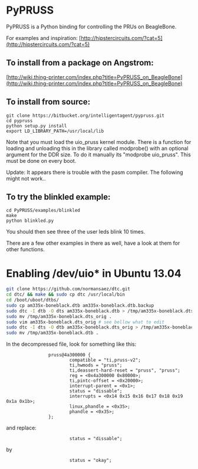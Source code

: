 PyPRUSS
=======
PyPRUSS is a Python binding for controlling the 
PRUs on BeagleBone. 

For examples and inspiration: [http://hipstercircuits.com/?cat=5](http://hipstercircuits.com/?cat=5)  
 
To install from a package on Angstrom: 
--------------------------------------
[http://wiki.thing-printer.com/index.php?title=PyPRUSS_on_BeagleBone](http://wiki.thing-printer.com/index.php?title=PyPRUSS_on_BeagleBone)
 
To install from source:  
----------
    git clone https://bitbucket.org/intelligentagent/pypruss.git  
    cd pypruss
    python setup.py install
    export LD_LIBRARY_PATH=/usr/local/lib  
  
Note that you must load the uio_pruss kernel module. There is a function for 
loading and unloading this in the library called modprobe() with an optional 
argument for the DDR size. To do it manually its "modprobe uio_pruss". This must be done 
on every boot. 

Update: It appears there is trouble with the pasm compiler. The following might not work..

To try the blinkled example:  
----------------------------
    cd PyPRUSS/examples/blinkled  
    make  
    python blinkled.py  

You should then see three of the user leds blink 10 times. 

There are a few other examples in there as well, have a look at them for other functions.

Enabling /dev/uio* in Ubuntu 13.04
==================================
```bash
git clone https://github.com/normansaez/dtc.git
cd dtc/ && make && sudo cp dtc /usr/local/bin
cd /boot/uboot/dtbs/
sudo cp am335x-boneblack.dtb am335x-boneblack.dtb.backup
sudo dtc -I dtb -O dts am335x-boneblack.dtb > /tmp/am335x-boneblack.dts_orig
sudo mv /tmp/am335x-boneblack.dts_orig .
sudo vim am335x-boneblack.dts_orig # see bellow what to edit
sudo dtc -I dts -O dtb am335x-boneblack.dts_orig > /tmp/am335x-boneblack.dtb
sudo mv /tmp/am335x-boneblack.dtb .
```

In the decompressed file, look for something like this:
```dtb
                pruss@4a300000 {
                        compatible = "ti,pruss-v2";
                        ti,hwmods = "pruss";
                        ti,deassert-hard-reset = "pruss", "pruss";
                        reg = <0x4a300000 0x80000>;
                        ti,pintc-offset = <0x20000>;
                        interrupt-parent = <0x1>;
                        status = "dissable";
                        interrupts = <0x14 0x15 0x16 0x17 0x18 0x19 0x1a 0x1b>;
                        linux,phandle = <0x35>;
                        phandle = <0x35>;
                };
```

and replace:
```
                        status = "dissable";
```
by
```
                        status = "okay";
```

